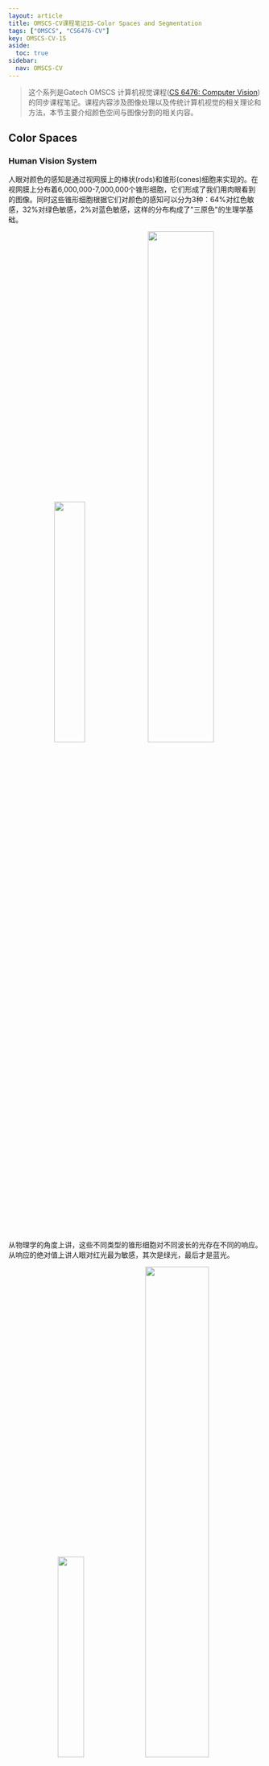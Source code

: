 ```yaml
---
layout: article
title: OMSCS-CV课程笔记15-Color Spaces and Segmentation
tags: ["OMSCS", "CS6476-CV"]
key: OMSCS-CV-15
aside:
  toc: true
sidebar:
  nav: OMSCS-CV
---
```


> 这个系列是Gatech OMSCS 计算机视觉课程([CS 6476: Computer Vision](https://omscs.gatech.edu/cs-6476-computer-vision))的同步课程笔记。课程内容涉及图像处理以及传统计算机视觉的相关理论和方法，本节主要介绍颜色空间与图像分割的相关内容。
<!--more-->

## Color Spaces

### Human Vision System

人眼对颜色的感知是通过视网膜上的棒状(rods)和锥形(cones)细胞来实现的。在视网膜上分布着6,000,000-7,000,000个锥形细胞，它们形成了我们用肉眼看到的图像。同时这些锥形细胞根据它们对颜色的感知可以分为3种：64%对红色敏感，32%对绿色敏感，2%对蓝色敏感，这样的分布构成了"三原色"的生理学基础。

<div align=center>
<img src="https://i.imgur.com/xTBWTkJ.png" width="35%">
<img src="https://i.imgur.com/IfcYSWh.png" width="51%">
</div>

从物理学的角度上讲，这些不同类型的锥形细胞对不同波长的光存在不同的响应。从响应的绝对值上讲人眼对红光最为敏感，其次是绿光，最后才是蓝光。

<div align=center>
<img src="https://i.imgur.com/HNJgono.png" width="32%">
<img src="https://i.imgur.com/Y3oRcPi.png" width="50%">
</div>

还需要说明的是与颜色相比人眼对于亮度的变化更为敏感：下方左边图片字体和背景使用了相同的颜色但是具有不同的亮度，我们可以轻松地识别出图上的文字；而右边的图片则使用了具有相同亮度不同颜色的文字和背景，我们要识别出文字则困难得多。

<div align=center>
<img src="https://i.imgur.com/In8LsVR.png" width="40%">
<img src="https://i.imgur.com/EZUocv5.png" width="40%">
</div>

### CIE Color Space

显然我们希望能够从物理的角度定量描述不同颜色的差异，这样的想法促成了**CIE RGB颜色空间(CIE RGB color space)**的诞生。之后人们对空间进行了规范化，得到了**CIE XYZ颜色空间(CIE XYZ color space)**。人眼能够感知到的颜色在XYZ颜色空间中呈一个马蹄形：

<div align=center>
<img src="https://i.imgur.com/RuTtJup.png" width="35%">
</div>

除此之外还有**LAB颜色空间(CIELAB color space)**，其中L表示亮度，A和B分别表示颜色坐标。不同亮度下的颜色有不同的显示效果，因此LAB颜色空间也可以认为是一个柱体。

<div align=center>
<img src="https://i.imgur.com/ReCGhhC.png" width="70%">
</div>

<div align=center>
<img src="https://i.imgur.com/KX7dwZQ.png" width="30%">
</div>

其它常用的颜色空间还包括HSV以及HSL空间等，当然最常见的颜色空间还是RGB空间。

<div align=center>
<img src="https://i.imgur.com/zZaMvi6.png" width="60%">
</div>

<div align=center>
<img src="https://i.imgur.com/E0kbqe8.png" width="60%">
</div>

还需要注意的一点是不同的颜色空间、软件以及显示设备存在不同**色域(color gamut)**，因此不是所有的颜色都能够在不同的设备上显示出来。一些常见软硬件的色域可参考下图：

<div align=center>
<img src="https://i.imgur.com/6hKXnMM.png" width="30%">
<img src="https://i.imgur.com/dTa9sEl.png" width="33%">
<img src="https://i.imgur.com/RGqVta9.png" width="28%">
</div>

### Color Vectors

对于彩色图像我们可以把图像上每个点的颜色用一个向量来表示：

<div align=center>
<img src="https://i.imgur.com/cgX5apG.png" width="70%">
</div>

进一步可以将图像上的所有像素放置在颜色空间中，得到图像的颜色分布：

<div align=center>
<img src="https://i.imgur.com/HaeIPmM.png" width="70%">
</div>

我们可以在图像上使用颜色进行滤波，从而识别图像上的不同物体：

<div align=center>
<img src="https://i.imgur.com/E5aN2w2.png" width="70%">
</div>

但这样做的缺陷在于同一个颜色在不同光照条件下会产生不同的效果：

<div align=center>
<img src="https://i.imgur.com/XOCVyez.png" width="50%">
</div>

因此更合理的做法是将亮度从颜色向量中分离出来，仅对颜色进行滤波：

<div align=center>
<img src="https://i.imgur.com/TskwA6J.png" width="70%">
</div>

<div align=center>
<img src="https://i.imgur.com/DtmzThU.png" width="70%">
</div>

<div align=center>
<img src="https://i.imgur.com/8mvtHY6.png" width="70%">
</div>

分离亮度后可以得到图像的颜色分布如下：

<div align=center>
<img src="https://i.imgur.com/pThycY2.png" width="70%">
</div>

最后在YUV空间中进行滤波就能够得到更好的分割结果：

<div align=center>
<img src="https://i.imgur.com/kM69g24.png" width="70%">
</div>

## Segmentation

**图像分割(image segmentation)**是计算机视觉中的重要任务之一，我们希望能够将图像上属于同一物体的区域聚合到一起：

<div align=center>
<img src="https://i.imgur.com/geOutwL.png" width="40%">
<img src="https://i.imgur.com/tmOTCBb.png" width="40%">
</div>

图像分割的经典应用是抠图，我们希望能够将图像中非背景的部分从背景中分离出来：

<div align=center>
<img src="https://i.imgur.com/DWQPTjZ.png" width="20%">
<img src="https://i.imgur.com/bC762K1.png" width="20%">
<img src="https://i.imgur.com/WtN1Zjt.png" width="20%">
</div>

图像分割的另一个重要应用是**超像素(superpixel)**。超像素类似于马赛克的效果，它将图像划分成若干个区域这样就可以用这些区域来描述原来的图像：

<div align=center>
<img src="https://i.imgur.com/G3RGOw5.png" width="30%">
<img src="https://i.imgur.com/QtUwB6O.png" width="30%">
</div>

### Clustering

实现图像分割最简单的方式是利用直方图进行阈值化。以下图为例，我们可以通过直方图发现图像存在3个区域，每个区域对应不同的物体。

<div align=center>
<img src="https://i.imgur.com/pBOSAkR.png" width="70%">
</div>

然而当图像存在噪声时就不能使用这样的方法了，此时每个物体不再具有特定的颜色而是在颜色附近波动。因此图像分割的目标是从图像中找到这些代表颜色来表示不同的物体。

<div align=center>
<img src="https://i.imgur.com/sl9z07X.png" width="70%">
</div>

从机器学习的角度上讲这样的过程称为**聚类(clustering)**，我们希望从数据集中寻找到若干个"代表"作为中心，进而将数据集划分为不同的区域。对于像素而言，只需要把它们看做是一般的向量使用SSD作为误差度量即可。

<div align=center>
<img src="https://i.imgur.com/EbdTcry.png" width="60%">
</div>

假设我们知道了每个样本的类别，那么只需要对每个类别取平均就可以得到该类别的"代表"；而如果我们知道了每个类别的"代表"，则可以通过计算样本与每个"代表"的距离来获得它的类别。从这个角度上看聚类问题实际上是一个chicken-egg问题：我们既不知道样本的类别，也不知道聚类的中心，因此无法直接进行求解。

### K-Means

k-means是解决聚类问题的经典算法，它的流程如下：

1. 初始化聚类中心$c_1$, $c_2$, ..., $c_K$
2. 计算数据集上的每个点与聚类中心的距离，然后将它划分到距离最近的类别中
3. 将聚类中心更新为该类别中样本的平均值
4. 重复第2步到第3步直到收敛

使用k-means进行图像分割需要注意选择合适的特征空间。以彩色图像为例，我们可以在灰度化的图像上进行聚类也可以在颜色空间中聚类，聚类的结果往往会具有一些差异。

<div align=center>
<img src="https://i.imgur.com/lqWrasJ.png" width="70%">
</div>

除此之外我们还可以把像素的坐标也加到特征空间中，这样在聚类时也会考虑像素空间位置的相似性：

<div align=center>
<img src="https://i.imgur.com/mING289.png" width="50%">
</div>

k-means是非常简单高效的聚类算法，但需要注意的是k-means的聚类结果与初值有关因此容易显然局部最优。此外k-means对内存的需求较高，需要提前指定k的取值，而且只能得到"球形"分布的聚类结果。

<div align=center>
<img src="https://i.imgur.com/LmkEDUU.png" width="40%">
<img src="https://i.imgur.com/0cLfCLM.png" width="40%">
</div>

## Mean Shift Segmentation

除了k-means之外，mean shift也是图像分割中常用的分割算法。mean shift的本质是在特征空间中寻找样本的众数或是局部极大值，它的主要流程如下：

<div align=center>
<img src="https://i.imgur.com/Mkj4DJB.png" width="40%">
<img src="https://i.imgur.com/9iSazdy.png" width="40%">
<img src="https://i.imgur.com/jIwYr4D.png" width="40%">
<img src="https://i.imgur.com/FkR219M.png" width="40%">
<img src="https://i.imgur.com/coGjDID.png" width="40%">
<img src="https://i.imgur.com/rqWaMo1.png" width="40%">
<img src="https://i.imgur.com/rBeq4aY.png" width="40%">
</div>

使用mean shift进行聚类时需要将图像上每个像素转换成特征空间中的点，然后把每个点作为起点进行mean shift。最终算法收敛到的局部极值即为聚类中心：

<div align=center>
<img src="https://i.imgur.com/HwR6QEY.png" width="50%">
</div>

一些实验结果表明使用mean shift进行分割可以得到非常好的效果：

<div align=center>
<img src="https://i.imgur.com/z8owpte.png" width="40%">
<img src="https://i.imgur.com/W7aEpDI.png" width="40%">
</div>

<div align=center>
<img src="https://i.imgur.com/k5NYIIY.png" width="40%">
<img src="https://i.imgur.com/eoDrJRd.png" width="40%">
</div>

除了颜色之外我们还可以使用"纹理"作为特征来构造特征空间，这样对于图像中颜色接近的区域也能取得很好的分割结果。所谓"纹理"可以理解为局部的图像统计信息，通常可以使用局部梯度的直方图来表示。

<div align=center>
<img src="https://i.imgur.com/F55YyMa.png" width="70%">
</div>

对于某些图片使用纹理空间会得到更好的分割结果

<div align=center>
<img src="https://i.imgur.com/Gv6WgJ9.png" width="70%">
</div>

## Segmentation by Graph Partitioning

更高级的图像分割方法是基于graph partitioning的分割方法。此时我们不再把图像视为二维的数组，而是把图像看成是一张全连接图，图上任意两点$p$和$q$之间的边权重$w_{pq}$可由下式计算：

$$
w_{pq} = \exp \bigg( -\frac{1}{2} \text{dist}(x_p, x_q)^2 \bigg)
$$

其中距离函数$\text{dist}(x_p, x_q)$描述了$p$、$q$两点在颜色和位置上的差异。

<div align=center>
<img src="https://i.imgur.com/FSlf9e6.png" width="30%">
<img src="https://i.imgur.com/GaBEkEC.png" width="30%">
</div>

从图论的角度上看，图像分割的实质是将原始的图划分成若干个子图。因此我们只需要从图上删除连接不同区域间权重较小的边即可，这样相似的节点(像素)会属于同一个子图(分割)。

<div align=center>
<img src="https://i.imgur.com/X6WuyF7.png" width="50%">
</div>

基于图论进行图像分割的经典算法是**图割(graph cut)**，它的基本思路是将原始图分割成互不相连的两部分，同时每删除一条边就要支付这条边的权重作为代价。显然一个好的分割要有尽可能小的代价，因此这种算法也称为minimum cut。

<div align=center>
<img src="https://i.imgur.com/A5vRrUt.png" width="40%">
</div>

实践中发现直接使用minimum cut容易产生过小且互不联通的区域，因此需要进行一些改进。在normalized cut算法中对优化目标进行了规范化从而避免出现过分割的问题：

<div align=center>
<img src="https://i.imgur.com/ulyipzf.png" width="70%">
</div>

normalized cut算法的流程如下：

<div align=center>
<img src="https://i.imgur.com/zbKqY39.png" width="70%">
</div>

使用normalized cut进行图像分割的一些结果如下：

<div align=center>
<img src="https://i.imgur.com/XIA8Vuo.png" width="70%">
</div>

<div align=center>
<img src="https://i.imgur.com/WO5HJWk.png" width="70%">
</div>

## Reference

- [Wikipedia: CIE 1931 color space](https://en.wikipedia.org/wiki/CIE_1931_color_space#:~:text=The%20CIE%20RGB%20color%20space%20is%20one%20of%20many%20RGB,John%20Guild%20with%20seven%20observers.)
- [Wikipedia: CIELAB color space](https://en.wikipedia.org/wiki/CIELAB_color_space)
- [Wikipedia: Gamut](https://en.wikipedia.org/wiki/Gamut)
- [Wikipedia: k-means clustering](https://en.wikipedia.org/wiki/K-means_clustering)
- [Wikipedia: Graph cuts in computer vision](https://en.wikipedia.org/wiki/Graph_cuts_in_computer_vision)
